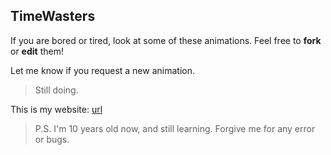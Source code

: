 ## TimeWasters

If you are bored or tired, look at some of these animations.
Feel free to **fork** or **edit** them!

Let me know if you request a new animation.

> Still doing.

This is my website: [url](https://www.larryme.vercel.app)

> P.S. I'm 10 years old now, and still learning. Forgive me for any error or bugs.